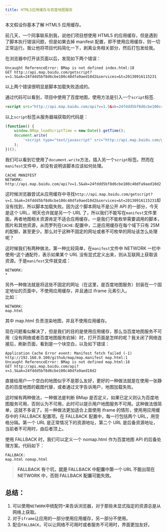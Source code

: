 ```yaml
---
title: HTML5应用缓存与百度地图服务
---
```


本文假设你基本了解 HTML5 应用缓存。

前几天，一个同事联系到我，说他们项目想使用 HTML5 的应用缓存，但是遇到了脚本执行错误问题，但是如果去掉 manifest 配置，即不使用应用缓存，则一切正常运行。我让他将项目代码简化一下，剥离业务相关部分，然后打包发给我。

在浏览器中打开该页面以后，发现如下两个错误：

```
Uncaught ReferenceError: BMap is not defined index.html:18
GET http://api.map.baidu.com/getscript?v=1.5&ak=24fddd5bf8d6cbe100c40dfa9aed10d2&services=&t=20130916115231
```

以上两个错误很明显是脚本加载失败造成的。

通过代码可以看到，项目中使用了百度地图，使用方法是引入一个`script`标签.

```html
<script src="http://api.map.baidu.com/api?v=1.5&ak=24fddd5bf8d6cbe100c40dfa9aed10d2"></script>
```

以上`script`标签从服务器端获取的代码是：

```js
(function() {
    window.BMap_loadScriptTime = new Date().getTime();
    document.write(
        '<script type="text/javascript" src="http://api.map.baidu.com/getscript?v=1.5&ak=24fddd5bf8d6cbe100c40dfa9aed10d2&services=&t=20130916115231"></script>'
    );
})();
```

我们可以看到它使用了`document.write`方法，插入另一个`script`标签。然而在`manifest`文件中，却没有说明该脚本应该如何处理。

```
CACHE MANIFEST
NETWORK:
http://api.map.baidu.com/api?v=1.5&ak=24fddd5bf8d6cbe100c40dfa9aed10d2
```

这时候浏览器尝试从应用缓存中寻找`http://api.map.baidu.com/getscript?v=1.5&ak=24fddd5bf8d6cbe100c40dfa9aed10d2&services=&t=20130916115231`却没有找到，所以脚本加载失败。因为这个脚本网址不是公开 API 的一部分，今天是这个 URL，明天也许就是另一个 URL 了，所以我们不能写在`manifest`文件里面。再者地图相关资源肯定不适合应用缓存，一是我们不能枚举需要调用的脚本，图片和其他资源，从而罗列在`CACHE:`配置中，二是应用缓存在每个域下只有 25M 的配额，甚至更少。那么对于这种不固定的网址或者不可枚举的网址该怎么处理呢？

这时候我们有两种做法，第一种比较简单，在`manifest`文件中 NETWORK 一栏中使用`*`这个通配符，表示如果某个 URL 没有显式定义出来，则从互联网上获取该资源。于是`manifest`文件就变成：

```
NETWORK:
*
```

另外一种做法就是将这些不固定的网址（在这里，是百度地图服务）封装在一个固定地址的页面中，不使用应用缓存，并且通过 iframe 元素引入。  
比如：

```
NETWORK:
map.html
```

其中 map.html 负责渲染地图，并且不使用应用缓存。

现在问题看似解决了，但是我们的目的是使用应用缓存，那么当百度地图服务不可用（没有网络或者百度地图服务宕掉）时，打开页面是怎样的呢？我关闭了网络连接后，刷新页面，看到是一个块空白，以及如下错误：

```
Application Cache Error event: Manifest fetch failed (-1) http://192.168.0.100/github/map/map.manifest map.html:1
Uncaught ReferenceError: BMap is not defined map.html:18
GET http://api.map.baidu.com/api?v=1.5&ak=24fddd5bf8d6cbe100c40dfa9aed10d2
```

直接给用户一个空白的地图似乎不是那么友好，更好的一种做法就是在使用一张静态的百度地图的截图代替，或者通过文字告诉用户，地图加载失败。

这时候有两种做法，一种做法是判断 BMap 是否定义，如果已定义则认为百度地图服务可用，否则认为不可用，此时可以提示用户地图服务不可用。这种做法很简单，这就不多说了。另一种做法更加适合上面使用 iframe 的情形，使用用应用缓存中的 FALLBACK 配置项。在 FALLBACK 配置中，每一行包括两个 URL，用空格分隔。第一个 URL 是正常情况下的资源地址，第二个 URL 是后备资源地址，当前者不可用时，由后者顶上。

使用 FALLBACK 时，我们可以定义一个 nomap.html 作为百度地图 API 的后备处理方案。代码如下：

```
FALLBACK:
map.html nomap.html
```

> **FALLBACK 有个坑，就是 FALLBACK 中配置中第一个 URL 不能出现在 NETWORK 中，否则 FALLBACK 配置可能失效。**

## 总结：

1. 可以使用`NETWORK`中统配符`*`来告诉浏览器，对于那些未显式指定的资源总是从网络上获取。
2. 对于`iframe`让应用的一部分使用应用缓存，另一部分不使用。
3. 配合`FALLBACK`，可以让网络不可用时或者服务不可用时，界面更加友好。
